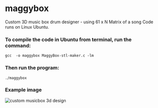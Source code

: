 # maggybox
Custom 3D music box drum designer - using 61 x N Matrix of a song
Code runs on Linux Ubuntu.
### To compile the code in Ubuntu from terminal, run the command:
```gcc  -o maggybox MaggyBox-stl-maker.c -lm```

### Then run the program:
```./maggybox```
### Example image
![custom musicbox 3d design](https://github.com/litehacker/maggybox/blob/master/custom%20music%20box%20drum%203D%20design%20maker-%20maggybox.png)
